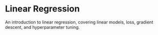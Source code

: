 # Linear Regression

An introduction to linear regression, covering linear models, loss, gradient descent, and hyperparameter tuning.
